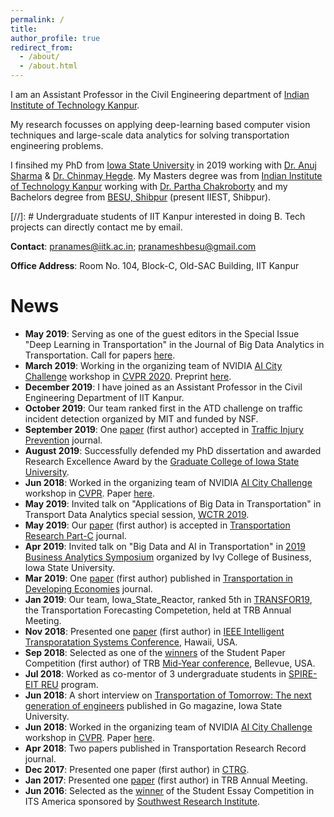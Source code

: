 ```yaml
---
permalink: /
title: 
author_profile: true
redirect_from: 
  - /about/
  - /about.html
---
```


I am an Assistant Professor in the Civil Engineering department of <a href="https://www.iitk.ac.in/new/pranamesh-chakraborty" target="_blank">Indian Institute of Technology Kanpur</a>. 


My research focusses on applying deep-learning based computer vision techniques and large-scale data analytics for solving transportation engineering problems. 


I finsihed my PhD from <a href="https://www.iastate.edu/" target="_blank">Iowa State University</a> in 2019 working with <a href="https://www.ccee.iastate.edu/directory/?user_page=anujs" target="_blank">Dr. Anuj Sharma</a> & <a href="http://home.engineering.iastate.edu/~chinmay/" target="_blank">Dr. Chinmay Hegde</a>. My Masters degree was from <a href="http://www.iitk.ac.in/" target="_blank">Indian Institute of Technology Kanpur</a> working with <a href="http://home.iitk.ac.in/~partha/" target="_blank">Dr. Partha Chakroborty</a> and my Bachelors degree from <a href="http://www.iiests.ac.in/" target="_blank">BESU, Shibpur</a> (present IIEST, Shibpur).

[//]: # Undergraduate students of IIT Kanpur interested in doing B. Tech projects can directly contact me by email.

**Contact**: pranames@iitk.ac.in; pranameshbesu@gmail.com

**Office Address**: Room No. 104, Block-C, Old-SAC Building, IIT Kanpur

News
======
* **May 2019**: Serving as one of the guest editors in the Special Issue "Deep Learning in Transportation" in the Journal of Big Data Analytics in Transportation. Call for papers <a href="https://resource-cms.springernature.com/springer-cms/rest/v1/content/17924670/data/v2" target="_blank">here</a>. 
* **March 2019**: Working in the organizing team of NVIDIA <a href="https://www.aicitychallenge.org/" target="_blank">AI City Challenge</a> workshop in <a href="http://cvpr2020.thecvf.com/" target="_blank">CVPR 2020</a>. Preprint  <a href="https://arxiv.org/abs/2004.14619" target="_blank">here</a>. 
* **December 2019**: I have joined as an Assistant Professor in the Civil Engineering Department of IIT Kanpur.
* **October 2019**: Our team ranked first in the ATD challenge on traffic incident detection organized by MIT and funded by NSF.
* **September 2019**: One <a href="https://pranamesh.github.io/files/2019-TIP-Diabetes.pdf" target="_blank">paper</a> (first author) accepted in <a href="https://www.tandfonline.com/toc/gcpi20/current" target="_blank">Traffic Injury Prevention</a> journal.
* **August 2019**: Successfully defended my PhD dissertation and awarded Research Excellence Award by the <a href="https://www.grad-college.iastate.edu/" target="_blank">Graduate College of Iowa State University</a>. 
* **Jun 2018**: Worked in the organizing team of NVIDIA <a href="https://www.aicitychallenge.org/" target="_blank">AI City Challenge</a> workshop in <a href="http://cvpr2019.thecvf.com/" target="_blank">CVPR</a>. Paper <a href="http://openaccess.thecvf.com/content_CVPRW_2019/papers/AI%20City/Naphade_The_2019_AI_City_Challenge_CVPRW_2019_paper.pdf" target="_blank">here</a>.
* **May 2019**: Invited talk on "Applications of Big Data in Transportation" in Transport Data Analytics special session, <a href="http://www.wctrs-conference.com/" target="_blank">WCTR 2019</a>.
* **May 2019**: Our <a href="https://pranamesh.github.io/files/2019-TRC-Denoising-AID.pdf" target="_blank">paper</a> (first author) is accepted in <a href="https://www.journals.elsevier.com/transportation-research-part-c-emerging-technologies" target="_blank">Transportation Research Part-C</a> journal.
* **Apr 2019**: Invited talk on "Big Data and AI in Transportation" in <a href="https://www.ivybusiness.iastate.edu/analytics-symposium/" target="_blank">2019 Business Analytics Symposium</a> organized by Ivy College of Business, Iowa State University.
* **Mar 2019**: One <a href="https://rdcu.be/btXgt" target="_blank">paper</a> (first author) published in <a href="https://link.springer.com/journal/40890" target="_blank">Transportation in Developing Economies</a> journal.
* **Jan 2019**: Our team, Iowa_State_Reactor, ranked 5th in <a href="https://github.com/TRANSFORABJ70/TRANSFOR19" target="_blank">TRANSFOR19</a>, the Transportation Forecasting Competetion, held at TRB Annual Meeting.
* **Nov 2018**: Presented one <a href="https://pranamesh.github.io/files/2018-IEEE-ITSC-draft.pdf" target="_blank">paper</a> (first author) in <a href="https://ieeexplore.ieee.org/document/8569426" target="_blank">IEEE Intelligent Transporatation Systems Conference</a>, Hawaii, USA.
* **Sep 2018**: Selected as one of the <a href="https://intrans.iastate.edu/news/intrans-graduate-student-wins-best-student-paper-award/" target="_blank">winners</a>  of the Student Paper Competition (first author) of TRB <a href="http://www.cvent.com/events/managing-roadways-and-transit-together-to-move-people-into-a-new-age-of-technology-joint-midyear-con/custom-21-be08d3a7992a4ca7a5dc86b8605e0204.aspx" target="_blank">Mid-Year conference</a>, Bellevue, USA.
* **Jul 2018**: Worked as co-mentor of 3 undergraduate students in <a href="https://projects.vrac.iastate.edu/REU2018/research-teams/timeli-traffic-incident-management-enabled-by-large-data-innovations/" target="_blank">SPIRE-EIT REU</a> program.
* **Jun 2018**: A short interview on <a href="http://www.go-explore-trans.org/post.cfm?ID=19070" target="_blank">Transportation of Tomorrow: The next generation of engineers</a> published in Go magazine, Iowa State University.
* **Jun 2018**: Worked in the organizing team of NVIDIA <a href="https://www.aicitychallenge.org/" target="_blank">AI City Challenge</a> workshop in <a href="http://cvpr2018.thecvf.com/" target="_blank">CVPR</a>. Paper <a href="http://openaccess.thecvf.com/content_cvpr_2018_workshops/papers/w3/Naphade_The_2018_NVIDIA_CVPR_2018_paper.pdf" target="_blank">here</a>.
* **Apr 2018**: Two papers published in Transportation Research Record journal. 
* **Dec 2017**: Presented one paper (first author) in <a href="https://www.civil.iitb.ac.in/ctrg2017/" target="_blank">CTRG</a>.
* **Jan 2017**: Presented one <a href="https://trid.trb.org/view/1439336" target="_blank">paper</a> (first author) in TRB Annual Meeting.
* **Jun 2016**: Selected as the <a href="https://news.engineering.iastate.edu/2016/06/28/ccee-students-sweep-awards-at-regional-national-intelligent-transportation-systems-contests/" target="_blank">winner</a> of the Student Essay Competition in ITS America sponsored by <a href="https://www.swri.org/" target="_blank">Southwest Research Institute</a>.



